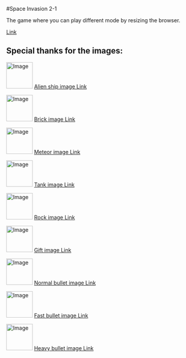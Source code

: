 #Space Invasion 2-1
<p>The game where you can play different mode by resizing the browser.</p>
<p><a href="https://phnam2.github.io/Competition/">Link</a></p>

<h2>Special thanks for the images:</h2>

<p><img alt="Image" title="icon" src="https://github.com/phNam2/portfolio/blob/master/image/game/ship_1QpNTm.png" height="70px"/> <a href="https://logomakr.com/1QpNTm">Alien ship image Link</a> </p>
<p><img alt="Image" title="icon" src="https://github.com/phNam2/portfolio/blob/master/image/game/brick_9YIaLF.png" height="70px"/> <a href="https://logomakr.com/9YIaLF">Brick image Link</a> </p>
<p><img alt="Image" title="icon" src="https://github.com/phNam2/portfolio/blob/master/image/game/meteor_4phgXu.png" height="70px"/> <a href="https://logomakr.com/4phgXu">Meteor image Link</a> </p>
<p><img alt="Image" title="icon" src="https://github.com/phNam2/portfolio/blob/master/image/game/tank_7bd7xn.png" height="70px"/> <a href="https://logomakr.com/7bd7xn">Tank image Link</a> </p>
<p><img alt="Image" title="icon" src="https://github.com/phNam2/portfolio/blob/master/image/game/rock_1KRWVS.png" height="70px"/> <a href="https://logomakr.com/1KRWVS">Rock image Link</a> </p>
<p><img alt="Image" title="icon" src="https://github.com/phNam2/portfolio/blob/master/image/game/gift_7LEWgw.png" height="70px"/> <a href="https://logomakr.com/7LEWgw">Gift image Link</a> </p>
<p><img alt="Image" title="icon" src="https://github.com/phNam2/portfolio/blob/master/image/game/bullet_0ifkhd.png" height="70px"/> <a href="https://logomakr.com/0ifkhd">Normal bullet image Link</a> </p>
<p><img alt="Image" title="icon" src="https://github.com/phNam2/portfolio/blob/master/image/game/fastBullet_1SDB71.png" height="70px"/> <a href="https://logomakr.com/1SDB71">Fast bullet image Link</a> </p>
<p><img alt="Image" title="icon" src="https://github.com/phNam2/portfolio/blob/master/image/game/heavyBullet_8jP5N8.png" height="70px"/> <a href="https://logomakr.com/8jP5N8">Heavy bullet image Link</a> </p>